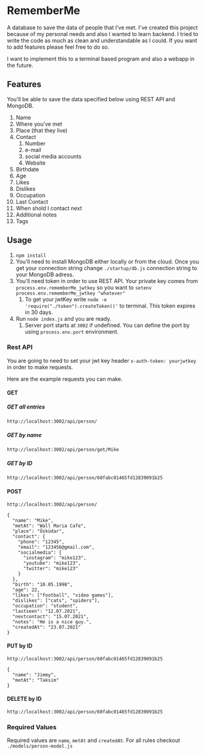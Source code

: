 # RememberMe
A database to save the data of people that I've met. I've created this project because of my personal needs and also I wanted to learn backend. I tried to write the code as much as clean and understandable as I could. If you want to add features please feel free to do so.

I want to implement this to a terminal based program and also a webapp in the future.

## Features
You'll be able to save the data specified below using REST API and MongoDB.

1. Name
2. Where you've met
3. Place (that they live)
4. Contact
	1. Number
	2. e-mail
	3. social media accounts
	4. Website
5. Birthdate
6. Age
7. Likes
8. Dislikes
9. Occupation
10. Last Contact
11. When shold I contact next
12. Additional notes
13. Tags

## Usage
1. `npm install`
2. You'll need to install MongoDB either locally or from the cloud. Once you get your connection string change `./startup/db.js` connection string to your MongoDB adress.
3. You'll need token in order to use REST API. Your private key comes from `process.env.rememberMe_jwtkey` so you want to `setenv process.env.rememberMe_jwtkey "whatever"`
	1. To get your jwtKey write `node -e 'require("./token").createToken()'` to terminal. This token expires in 30 days.
4. Run `node index.js` and you are ready.
	1. Server port starts at `3002` if undefined. You can define the port by using `process.env.port` environment.

### Rest API
You are going to need to set your jwt key header `x-auth-token: yourjwtkey` in order to make requests.

Here are the example requests you can make.

#### GET

##### GET all entries
`http://localhost:3002/api/person/`

##### GET by name 
`http://localhost:3002/api/person/get/Mike`

##### GET by ID 
`http://localhost:3002/api/person/60fabc01465fd12839091b25`

#### POST
`http://localhost:3002/api/person/`

```
{
  "name": "Mike",
  "metAt": "Wall Maria Cafe",
  "place": "Üsküdar",
  "contact": {
    "phone": "12345",
    "email": "123456@gmail.com",
    "socialmedia": {
      "instagram": "mike123",
      "youtube": "mike123",
      "twitter": "mike123"
    }
  },
  "birth": "10.05.1998",
  "age": 22,
  "likes": ["football", "video games"],
  "dislikes": ["cats", "spiders"],
  "occupation": "student",
  "lastseen": "12.07.2021",
  "nextcontact": "15.07.2021",
  "notes": "He is a nice guy.",
  "createdAt": "23.07.2021"
}
```
#### PUT by ID
`http://localhost:3002/api/person/60fabc01465fd12839091b25`

```
{
  "name": "Jimmy",
  "metAt": "Taksim"
}
```
#### DELETE by ID
`http://localhost:3002/api/person/60fabc01465fd12839091b25`

### Required Values
Required values are `name`, `metAt` and `createdAt`. For all rules checkout `./models/person-model.js`
